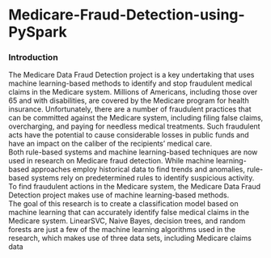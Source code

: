 # Medicare-Fraud-Detection-using-PySpark

<h3>Introduction</h3>
<p>The Medicare Data Fraud Detection project is a key
undertaking that uses machine learning-based methods to
identify and stop fraudulent medical claims in the Medicare
system. Millions of Americans, including those over 65
and with disabilities, are covered by the Medicare program
for health insurance. Unfortunately, there are a number
of fraudulent practices that can be committed against the
Medicare system, including filing false claims, overcharging,
and paying for needless medical treatments. Such fraudulent
acts have the potential to cause considerable losses in public
funds and have an impact on the caliber of the recipients’
medical care.<br>
Both rule-based systems and machine learning-based
techniques are now used in research on Medicare fraud
detection. While machine learning-based approaches employ
historical data to find trends and anomalies, rule-based
systems rely on predetermined rules to identify suspicious
activity. To find fraudulent actions in the Medicare system,
the Medicare Data Fraud Detection project makes use of
machine learning-based methods.<br>
The goal of this research is to create a classification
model based on machine learning that can accurately identify
false medical claims in the Medicare system. LinearSVC,
Naive Bayes, decision trees, and random forests
are just a few of the machine learning algorithms used in
the research, which makes use of three data sets, including
Medicare claims data</p>
